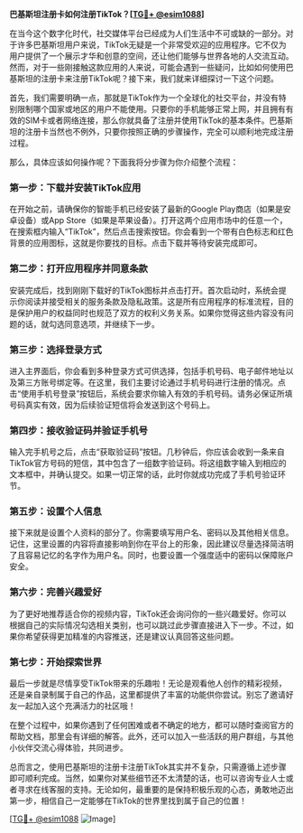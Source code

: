 **巴基斯坦注册卡如何注册TikTok？[[TG💪+ @esim1088](https://t.me/s/esim1088)]**

在当今这个数字化时代，社交媒体平台已经成为人们生活中不可或缺的一部分。对于许多巴基斯坦用户来说，TikTok无疑是一个非常受欢迎的应用程序。它不仅为用户提供了一个展示才华和创意的空间，还让他们能够与世界各地的人交流互动。然而，对于一些刚接触这款应用的人来说，可能会遇到一些疑问，比如如何使用巴基斯坦的注册卡来注册TikTok呢？接下来，我们就来详细探讨一下这个问题。

首先，我们需要明确一点，那就是TikTok作为一个全球化的社交平台，并没有特别限制哪个国家或地区的用户不能使用。只要你的手机能够正常上网，并且拥有有效的SIM卡或者网络连接，那么你就具备了注册并使用TikTok的基本条件。巴基斯坦的注册卡当然也不例外，只要你按照正确的步骤操作，完全可以顺利地完成注册过程。

那么，具体应该如何操作呢？下面我将分步骤为你介绍整个流程：

### 第一步：下载并安装TikTok应用

在开始之前，请确保你的智能手机已经安装了最新的Google Play商店（如果是安卓设备）或App Store（如果是苹果设备）。打开这两个应用市场中的任意一个，在搜索框内输入“TikTok”，然后点击搜索按钮。你会看到一个带有白色标志和红色背景的应用图标，这就是你要找的目标。点击下载并等待安装完成即可。

### 第二步：打开应用程序并同意条款

安装完成后，找到刚刚下载好的TikTok图标并点击打开。首次启动时，系统会提示你阅读并接受相关的服务条款及隐私政策。这是所有应用程序的标准流程，目的是保护用户的权益同时也规范了双方的权利义务关系。如果你觉得这些内容没有问题的话，就勾选同意选项，并继续下一步。

### 第三步：选择登录方式

进入主界面后，你会看到多种登录方式可供选择，包括手机号码、电子邮件地址以及第三方账号绑定等。在这里，我们主要讨论通过手机号码进行注册的情况。点击“使用手机号登录”按钮后，系统会要求你输入有效的手机号码。请务必保证所填号码真实有效，因为后续验证短信将会发送到这个号码上。

### 第四步：接收验证码并验证手机号

输入完手机号之后，点击“获取验证码”按钮。几秒钟后，你应该会收到一条来自TikTok官方号码的短信，其中包含了一组数字验证码。将这组数字输入到相应的文本框中，并确认提交。如果一切正常的话，此时你就成功完成了手机号验证环节。

### 第五步：设置个人信息

接下来就是设置个人资料的部分了。你需要填写用户名、密码以及其他相关信息。记住，这里设置的内容将直接影响到你在平台上的形象，因此建议尽量选择简洁明了且容易记忆的名字作为用户名。同时，也要设置一个强度适中的密码以保障账户安全。

### 第六步：完善兴趣爱好

为了更好地推荐适合你的视频内容，TikTok还会询问你的一些兴趣爱好。你可以根据自己的实际情况勾选相关类别，也可以跳过此步骤直接进入下一步。不过，如果你希望获得更加精准的内容推送，还是建议认真回答这些问题。

### 第七步：开始探索世界

最后一步就是尽情享受TikTok带来的乐趣啦！无论是观看他人创作的精彩视频，还是亲自录制属于自己的作品，这里都提供了丰富的功能供你尝试。别忘了邀请好友一起加入这个充满活力的社区哦！

在整个过程中，如果你遇到了任何困难或者不确定的地方，都可以随时查阅官方的帮助文档，那里会有详细的解答。此外，还可以加入一些活跃的用户群组，与其他小伙伴交流心得体验，共同进步。

总而言之，使用巴基斯坦的注册卡注册TikTok其实并不复杂，只需遵循上述步骤即可顺利完成。当然，如果你对某些细节还不太清楚的话，也可以咨询专业人士或者寻求在线客服的支持。无论如何，最重要的是保持积极乐观的心态，勇敢地迈出第一步，相信自己一定能够在TikTok的世界里找到属于自己的位置！

[[TG💪+ @esim1088](https://t.me/s/esim1088) ![Image](https://i.postimg.cc/4NQfJmqS/Snipaste-2025-05-13-00-14-12.png)]